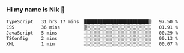 ### Hi my name is Nik 👋

<!--
**NikDoe/NikDoe** is a ✨ _special_ ✨ repository because its `README.md` (this file) appears on your GitHub profile.

Here are some ideas to get you started:

- 🔭 I’m currently working on ...
- 🌱 I’m currently learning ...
- 👯 I’m looking to collaborate on ...
- 🤔 I’m looking for help with ...
- 💬 Ask me about ...
- 📫 How to reach me: ...
- 😄 Pronouns: ...
- ⚡ Fun fact: ...
-->

<!--START_SECTION:waka-->

```txt
TypeScript   31 hrs 17 mins  ████████████████████████▒   97.50 %
CSS          36 mins         ▒░░░░░░░░░░░░░░░░░░░░░░░░   01.91 %
JavaScript   5 mins          ░░░░░░░░░░░░░░░░░░░░░░░░░   00.29 %
TSConfig     2 mins          ░░░░░░░░░░░░░░░░░░░░░░░░░   00.13 %
XML          1 min           ░░░░░░░░░░░░░░░░░░░░░░░░░   00.07 %
```

<!--END_SECTION:waka-->
